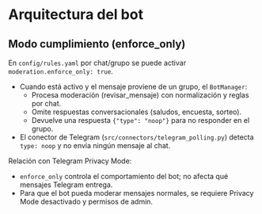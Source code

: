 # Arquitectura del bot

## Modo cumplimiento (enforce_only)
En `config/rules.yaml` por chat/grupo se puede activar `moderation.enforce_only: true`.

- Cuando está activo y el mensaje proviene de un grupo, el `BotManager`:
	- Procesa moderación (revisar_mensaje) con normalización y reglas por chat.
	- Omite respuestas conversacionales (saludos, encuesta, sorteo).
	- Devuelve una respuesta `{"type": "noop"}` para no responder en el grupo.
- El conector de Telegram (`src/connectors/telegram_polling.py`) detecta `type: noop` y no envía ningún mensaje al chat.

Relación con Telegram Privacy Mode:
- `enforce_only` controla el comportamiento del bot; no afecta qué mensajes Telegram entrega.
- Para que el bot pueda moderar mensajes normales, se requiere Privacy Mode desactivado y permisos de admin.
